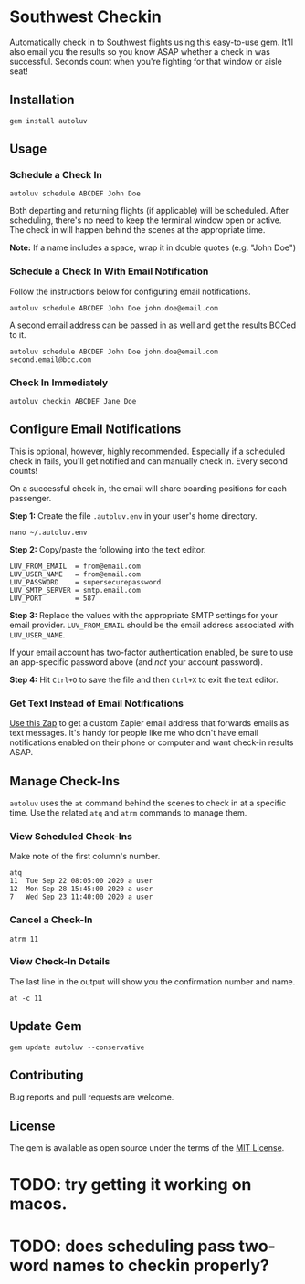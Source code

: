 # Southwest Checkin

Automatically check in to Southwest flights using this easy-to-use gem. It'll also email you the results so you know ASAP whether a check in was successful. Seconds count when you're fighting for that window or aisle seat!

## Installation

    gem install autoluv

## Usage

### Schedule a Check In

    autoluv schedule ABCDEF John Doe

Both departing and returning flights (if applicable) will be scheduled. After scheduling, there's no need to keep the terminal window open or active. The check in will happen behind the scenes at the appropriate time.

**Note:** If a name includes a space, wrap it in double quotes (e.g. "John Doe")

### Schedule a Check In With Email Notification

Follow the instructions below for configuring email notifications.

    autoluv schedule ABCDEF John Doe john.doe@email.com

A second email address can be passed in as well and get the results BCCed to it.

    autoluv schedule ABCDEF John Doe john.doe@email.com second.email@bcc.com

### Check In Immediately

    autoluv checkin ABCDEF Jane Doe

## Configure Email Notifications

This is optional, however, highly recommended. Especially if a scheduled check in fails, you'll get notified and can manually check in. Every second counts!

On a successful check in, the email will share boarding positions for each passenger.

**Step 1:** Create the file `.autoluv.env` in your user's home directory.

    nano ~/.autoluv.env

**Step 2:** Copy/paste the following into the text editor.

```
LUV_FROM_EMAIL  = from@email.com
LUV_USER_NAME   = from@email.com
LUV_PASSWORD    = supersecurepassword
LUV_SMTP_SERVER = smtp.email.com
LUV_PORT        = 587
```

**Step 3:** Replace the values with the appropriate SMTP settings for your email provider. `LUV_FROM_EMAIL` should be the email address associated with `LUV_USER_NAME`.

If your email account has two-factor authentication enabled, be sure to use an app-specific password above (and *not* your account password).

**Step 4:** Hit `Ctrl+O` to save the file and then `Ctrl+X` to exit the text editor.

### Get Text Instead of Email Notifications

[Use this Zap](https://zapier.com/apps/email/integrations/sms/9241/get-sms-alerts-for-new-email-messages) to get a custom Zapier email address that forwards emails as text messages. It's handy for people like me who don't have email notifications enabled on their phone or computer and want check-in results ASAP.

## Manage Check-Ins

`autoluv` uses the `at` command behind the scenes to check in at a specific time. Use the related `atq` and `atrm` commands to manage them.

### View Scheduled Check-Ins
Make note of the first column's number.

    atq
    11	Tue Sep 22 08:05:00 2020 a user
    12	Mon Sep 28 15:45:00 2020 a user
    7	Wed Sep 23 11:40:00 2020 a user

### Cancel a Check-In

    atrm 11

### View Check-In Details
The last line in the output will show you the confirmation number and name.

    at -c 11

## Update Gem

    gem update autoluv --conservative

## Contributing

Bug reports and pull requests are welcome.

## License

The gem is available as open source under the terms of the [MIT License](https://opensource.org/licenses/MIT).

# TODO: try getting it working on macos.
# TODO: does scheduling pass two-word names to checkin properly?
